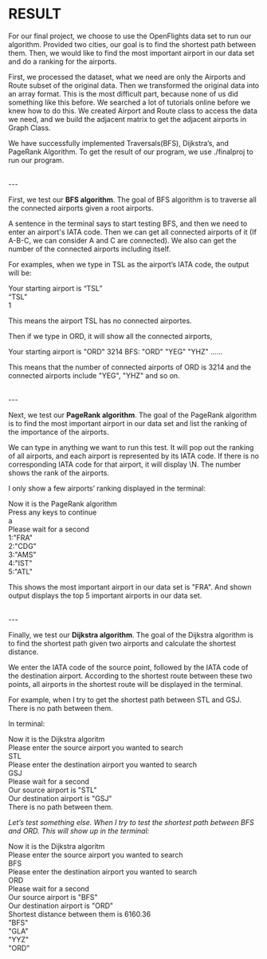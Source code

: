 # RESULT
For our final project, we choose to use the OpenFlights data set to run our algorithm. 	Provided two cities, our goal is to find the shortest path between them. Then, we would like to find the most important airport in our data set and do a ranking for the airports.

First, we processed the dataset, what we need are only the Airports and Route subset of the original data. Then we transformed the original data into an array format. This is the most difficult part, because none of us did something like this before. We searched a lot of tutorials online before we knew how to do this. We created Airport and Route class to access the data we need, and we build the adjacent matrix to get the adjacent airports in Graph Class.

We have successfully implemented Traversals(BFS), Dijkstra’s, and PageRank Algorithm. To get the result of our program, we use ./finalproj to run our program. 

<br />
---
<br />

First, we test our **BFS algorithm**. The goal of BFS algorithm is to traverse all the connected airports given a root airports. 

A sentence in the terminal says to start testing BFS, and then we need to enter an airport's IATA code. Then we can get all connected airports of it (If A-B-C, we can consider A and C are connected). We also can get the number of the connected airports including itself. 

For examples, when we type in TSL as the airport’s IATA code, the output will be:

Your starting airport is “TSL”<br />
“TSL”<br />
1

This means the airport TSL has no connected airportes. 

Then if we type in ORD, it will show all the connected airports, 

Your starting airport is "ORD"
3214
BFS:
"ORD"
"YEG"
"YHZ"
......

This means that the number of connected airports of ORD is 3214 and the connected airports include "YEG", "YHZ" and so on. 

<br />
---
<br />

Next, we test our **PageRank algorithm**. The goal of the PageRank algorithm is to find the most important airport in our data set and list the ranking of the importance of the airports. 

We can type in anything we want to run this test. It will pop out the ranking of all airports, and each airport is represented by its IATA code. If there is no corresponding IATA code for that airport, it will display \N. The number shows the rank of the airports. 

I only show a few airports’ ranking displayed in the terminal:

Now it is the PageRank algorithm<br />
Press any keys to continue<br />
a<br />
Please wait for a second<br />
1:"FRA"<br />
2:"CDG"<br />
3:"AMS"<br />
4:"IST"<br />
5:"ATL"<br />

This shows the most important airport in our data set is "FRA". And shown output displays the top 5 important airports in our data set. 


<br />
---
<br />

Finally, we test our **Dijkstra algorithm**. The goal of the Dijkstra algorithm is to find the shortest path given two airports and calculate the shortest distance. 

We enter the IATA code of the source point, followed by the IATA code of the destination airport. According to the shortest route between these two points, all airports in the shortest route will be displayed in the terminal.

For example, when I try to get the shortest path between STL and GSJ. There is no path between them.

In terminal:

Now it is the Dijkstra algoritm <br />
Please enter the source airport you wanted to search<br />
STL    <br />
Please enter the destination airport you wanted to search<br />
GSJ<br />
Please wait for a second<br />
Our source airport is "STL"<br />
Our destination airport is "GSJ"<br />
There is no path between them.<br />

_Let’s test something else. When I try to test the shortest path between BFS and ORD. This will show up in the terminal:_

Now it is the Dijkstra algoritm <br />
Please enter the source airport you wanted to search<br />
BFS<br />
Please enter the destination airport you wanted to search<br />
ORD<br />
Please wait for a second<br />
Our source airport is "BFS"<br />
Our destination airport is "ORD"<br />
Shortest distance between them is 6160.36<br />
"BFS"<br />
"GLA"<br />
"YYZ"<br />
"ORD"<br />
